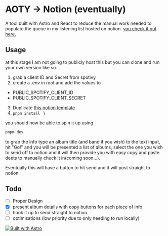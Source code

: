 # AOTY -> Notion (eventually)

A tool built with Astro and React to reduce the manual work needed to populate the queue in my listening list hosted on notion. [you check it out here.](https://icy-libra-d87.notion.site/AOTY-67d5cdca1c004349a1792d79fcb6d92d?pvs=74)

## Usage

at this stage I am not going to publicly host this but you can clone and run your own version like so.

1. grab a client ID and Secret from spotivy
2. create a .env in root and add the values to

- PUBLIC_SPOTIFY_CLIENT_ID
- PUBLIC_SPOTIFY_CLIENT_SECRET

3. Duplicate [this notion template](https://icy-libra-d87.notion.site/AOTY-67d5cdca1c004349a1792d79fcb6d92d?pvs=74)
4. `pnpm install `
   \

you should now be able to spin it up using

```bash
pnpm dev
```

to grab the info type an album title (and band if you wish) to the text input, hit "Go!" and you will be presented a list of albums, select the one you wish to send off to notion and it will then provide you with easy copy and paste deets to manually chuck it in(coming soon...).

Eventually this will have a button to hit send and it will post straight to notion.

## Todo

- [ ] Proper Design
- [x] present album details with copy buttons for each piece of info
- [ ] hook it up to send straight to notion
- [ ] optimisations (low priority due to only needing to run locally)

[![Built with Astro](https://astro.badg.es/v2/built-with-astro/medium.svg)](https://astro.build)
